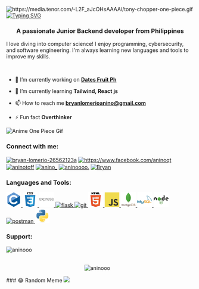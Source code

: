 <img src="https://media.tenor.com/-L2F_aJcOHsAAAAi/tony-chopper-one-piece.gif" alt="https://media.tenor.com/-L2F_aJcOHsAAAAi/tony-chopper-one-piece.gif" class="transparent shrinkToFit" width="88" height="106"> [![Typing SVG](https://readme-typing-svg.demolab.com?font=Fira+Code&weight=900&size=30&duration=5029&pause=1000&color=0BD642&random=true&width=435&lines=Hi%2C+I'm+Bryan+Lomerio%E2%98%95)](https://git.io/typing-svg)
<h3 align="center">A passionate Junior Backend developer from Philippines</h3>
I love diving into computer science! I enjoy programming, cybersecurity, and software engineering. I'm always learning new languages and tools to improve my skills.

<p align="left"> <a href="https://twitter.com/" target="blank"><img src="https://img.shields.io/twitter/follow/?logo=twitter&style=for-the-badge" alt="" /></a> </p>
  
- 🔭 I’m currently working on **[Dates Fruit Ph](https://www.facebook.com/datesfruitphilippines)**

- 🌱 I’m currently learning **Tailwind, React js**

- 📫 How to reach me **bryanlomerioanino@gmail.com**

- ⚡ Fun fact **Overthinker**

<img width="540" height="304" class="img-responsive" src="https://giffiles.alphacoders.com/220/220417.gif" alt="Anime One Piece Gif" title="Anime One Piece Gif">

<h3 align="left">Connect with me:</h3>
<p align="left">
<a href="https://linkedin.com/in/bryan-lomerio-26562123a" target="blank"><img align="center" src="https://raw.githubusercontent.com/rahuldkjain/github-profile-readme-generator/master/src/images/icons/Social/linked-in-alt.svg" alt="bryan-lomerio-26562123a" height="30" width="40" /></a>
<a href="https://www.facebook.com/aninoqt" target="blank"><img align="center" src="https://raw.githubusercontent.com/rahuldkjain/github-profile-readme-generator/master/src/images/icons/Social/facebook.svg" alt="https://www.facebook.com/aninoqt" height="30" width="40" /></a>
<a href="https://instagram.com/aninotoff" target="blank"><img align="center" src="https://raw.githubusercontent.com/rahuldkjain/github-profile-readme-generator/master/src/images/icons/Social/instagram.svg" alt="aninotoff" height="30" width="40" /></a>
<a href="https://www.hackerrank.com/anino_" target="blank"><img align="center" src="https://raw.githubusercontent.com/rahuldkjain/github-profile-readme-generator/master/src/images/icons/Social/hackerrank.svg" alt="anino_" height="30" width="40" /></a>
<a href="https://discord.gg/aninoooo." target="blank"><img align="center" src="https://raw.githubusercontent.com/rahuldkjain/github-profile-readme-generator/master/src/images/icons/Social/discord.svg" alt="aninoooo." height="30" width="40" /></a>
<a href="(https://www.youtube.com/@bryanlomerio2762)" target="blank"><img align="center" src="(https://uxwing.com/wp-content/themes/uxwing/download/brands-and-social-media/youtube-icon.png)" alt="Bryan" height="30" width="40" /></a>
</p>


<h3 align="left">Languages and Tools:</h3>
<p align="left"> <a href="https://www.cprogramming.com/" target="_blank" rel="noreferrer"> <img src="https://raw.githubusercontent.com/devicons/devicon/master/icons/c/c-original.svg" alt="c" width="40" height="40"/> </a> <a href="https://www.w3schools.com/css/" target="_blank" rel="noreferrer"> <img src="https://raw.githubusercontent.com/devicons/devicon/master/icons/css3/css3-original-wordmark.svg" alt="css3" width="40" height="40"/> </a> <a href="https://expressjs.com" target="_blank" rel="noreferrer"> <img src="https://raw.githubusercontent.com/devicons/devicon/master/icons/express/express-original-wordmark.svg" alt="express" width="40" height="40"/> </a> <a href="https://flask.palletsprojects.com/" target="_blank" rel="noreferrer"> <img src="https://www.vectorlogo.zone/logos/pocoo_flask/pocoo_flask-icon.svg" alt="flask" width="40" height="40"/> </a> <a href="https://git-scm.com/" target="_blank" rel="noreferrer"> <img src="https://www.vectorlogo.zone/logos/git-scm/git-scm-icon.svg" alt="git" width="40" height="40"/> </a> <a href="https://www.w3.org/html/" target="_blank" rel="noreferrer"> <img src="https://raw.githubusercontent.com/devicons/devicon/master/icons/html5/html5-original-wordmark.svg" alt="html5" width="40" height="40"/> </a> <a href="https://developer.mozilla.org/en-US/docs/Web/JavaScript" target="_blank" rel="noreferrer"> <img src="https://raw.githubusercontent.com/devicons/devicon/master/icons/javascript/javascript-original.svg" alt="javascript" width="40" height="40"/>  <a href="https://www.mongodb.com/" target="_blank" rel="noreferrer"> <img src="https://raw.githubusercontent.com/devicons/devicon/master/icons/mongodb/mongodb-original-wordmark.svg" alt="mongodb" width="40" height="40"/> </a> <a href="https://www.mysql.com/" target="_blank" rel="noreferrer"> <img src="https://raw.githubusercontent.com/devicons/devicon/master/icons/mysql/mysql-original-wordmark.svg" alt="mysql" width="40" height="40"/> </a> <a href="https://nodejs.org" target="_blank" rel="noreferrer"> <img src="https://raw.githubusercontent.com/devicons/devicon/master/icons/nodejs/nodejs-original-wordmark.svg" alt="nodejs" width="40" height="40"/> </a> <a href="https://postman.com" target="_blank" rel="noreferrer"> <img src="https://www.vectorlogo.zone/logos/getpostman/getpostman-icon.svg" alt="postman" width="40" height="40"/> </a> <a href="https://www.python.org" target="_blank" rel="noreferrer"> <img src="https://raw.githubusercontent.com/devicons/devicon/master/icons/python/python-original.svg" alt="python" width="40" height="40"/> </a> </p>

<h3 align="left">Support:</h3>
<p><a href="https://www.buymeacoffee.com/aninooo"> <img align="left" src="https://cdn.buymeacoffee.com/buttons/v2/default-yellow.png" height="50" width="210" alt="aninooo" /></a></p><br><br>

<p><img align="center" src="https://github-readme-streak-stats.herokuapp.com/?user=aninooo&" alt="aninooo" /></p>
### 😂 Random Meme
<img src='https://randommeme-five.vercel.app/' style="height: 400px;"/>
